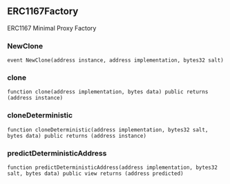 ## ERC1167Factory

ERC1167 Minimal Proxy Factory

### NewClone

```solidity
event NewClone(address instance, address implementation, bytes32 salt)
```

### clone

```solidity
function clone(address implementation, bytes data) public returns (address instance)
```

### cloneDeterministic

```solidity
function cloneDeterministic(address implementation, bytes32 salt, bytes data) public returns (address instance)
```

### predictDeterministicAddress

```solidity
function predictDeterministicAddress(address implementation, bytes32 salt, bytes data) public view returns (address predicted)
```

